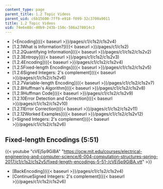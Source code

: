 ```yaml
---
content_type: page
parent_title: 1.2 Topic Videos
parent_uid: c6b15600-7ff9-e918-f099-32c3700a9011
title: 1.2 Topic Videos
uid: 74e6e88c-d0b9-243b-150c-586a278014c3
---
```


*   [<Encoding]({{< baseurl >}}/pages/c1/c1s2/c1s2v4)
*   [1.2.1What is Information?]({{< baseurl >}}/pages/c1/c1s2)
*   [1.2.2Quantifying Information]({{< baseurl >}}/pages/c1/c1s2/c1s2v2)
*   [1.2.3Entropy]({{< baseurl >}}/pages/c1/c1s2/c1s2v3)
*   [1.2.4Encoding]({{< baseurl >}}/pages/c1/c1s2/c1s2v4)
*   [1.2.5Fixed-length Encodings]({{< baseurl >}}/pages/c1/c1s2/c1s2v5)
*   [1.2.6Signed Integers: 2's complement]({{< baseurl >}}/pages/c1/c1s2/c1s2v6)
*   [1.2.7Variable-length Encoding]({{< baseurl >}}/pages/c1/c1s2/c1s2v7)
*   [1.2.8Huffman's Algorithm]({{< baseurl >}}/pages/c1/c1s2/c1s2v8)
*   [1.2.9Huffman Code]({{< baseurl >}}/pages/c1/c1s2/c1s2v9)
*   [1.2.10Error Detection and Correction]({{< baseurl >}}/pages/c1/c1s2/c1s2v10)
*   [1.2.11Error Correction]({{< baseurl >}}/pages/c1/c1s2/c1s2v11)
*   [1.2.12Worked Examples]({{< baseurl >}}/pages/c1/c1s2/c1s2v12)
*   [\>Signed Integers: 2's complement]({{< baseurl >}}/pages/c1/c1s2/c1s2v6)

Fixed-length Encodings (5:51)
-----------------------------

{{< youtube "cVEj5p9GiBA" "https://ocw.mit.edu/courses/electrical-engineering-and-computer-science/6-004-computation-structures-spring-2017/c1/c1s2/c1s2v5/fixed-length-encodings-5-51-/cVEj5p9GiBA.vtt" >}}

*   [BackEncoding]({{< baseurl >}}/pages/c1/c1s2/c1s2v4)
*   [ContinueSigned Integers: 2's complement]({{< baseurl >}}/pages/c1/c1s2/c1s2v6)